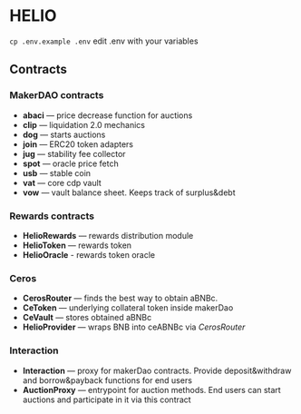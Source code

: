 # HELIO

`cp .env.example .env`
edit .env with your variables 

## Contracts

### MakerDAO contracts
* **abaci** — price decrease function for auctions
* **clip** — liquidation 2.0 mechanics
* **dog** — starts auctions
* **join** — ERC20 token adapters
* **jug** — stability fee collector
* **spot** — oracle price fetch
* **usb** — stable coin
* **vat** — core cdp vault
* **vow** — vault balance sheet. Keeps track of surplus&debt

### Rewards contracts
* **HelioRewards** — rewards distribution module
* **HelioToken** — rewards token
* **HelioOracle** - rewards token oracle

### Ceros
* **CerosRouter** — finds the best way to obtain aBNBc.
* **CeToken** — underlying collateral token inside makerDao
* **CeVault** — stores obtained aBNBc
* **HelioProvider** — wraps BNB into ceABNBc via _CerosRouter_

### Interaction
* **Interaction** — proxy for makerDao contracts. 
Provide deposit&withdraw and borrow&payback functions for end users
* **AuctionProxy** — entrypoint for auction methods.
End users can start auctions and participate in it via this contract
